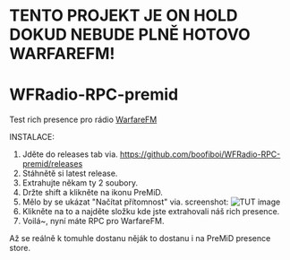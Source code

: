 # TENTO PROJEKT JE ON HOLD DOKUD NEBUDE PLNĚ HOTOVO WARFAREFM!

# WFRadio-RPC-premid

Test rich presence pro rádio [WarfareFM](https://www.warfaremc.torontocast.stream
)


INSTALACE:
1. Jděte do releases tab via. https://github.com/boofiboi/WFRadio-RPC-premid/releases
2. Stáhnětě si latest release.
3. Extrahujte někam ty 2 soubory.
4. Držte shift a klikněte na ikonu PreMiD.
5. Mělo by se ukázat "Načítat přítomnost" via. screenshot: ![TUT image](https://pays.host/uploads/79bf364d-36dd-4a70-a714-9fbad3be5772/Bp9KVEkb.png)
6. Klikněte na to a najděte složku kde jste extrahovali náš rich presence.
7. Voilá~, nyní máte RPC pro WarfareFM.


Až se reálně k tomuhle dostanu něják to dostanu i na PreMiD presence store.

